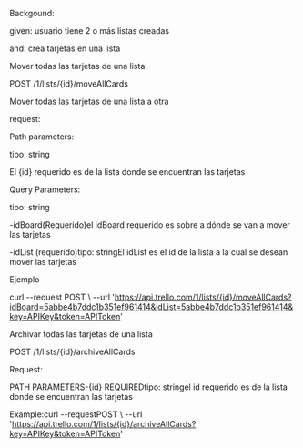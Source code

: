 Backgound:

given: usuario tiene 2 o más listas creadas 

and: crea tarjetas en una lista

Mover todas las tarjetas de una lista

POST /1/lists/{id}/moveAllCards

Mover todas las tarjetas de una lista a otra

request:

Path parameters:

tipo: string

El {id} requerido es de la lista donde se encuentran las tarjetas



Query Parameters:

tipo: string

-idBoard(Requerido)el idBoard requerido es sobre a dónde se van a mover las tarjetas

-idList (requerido)tipo: stringEl idList es el id de la lista a la cual se desean mover las tarjetas

Ejemplo

curl --request POST \ --url 'https://api.trello.com/1/lists/{id}/moveAllCards?idBoard=5abbe4b7ddc1b351ef961414&idList=5abbe4b7ddc1b351ef961414&key=APIKey&token=APIToken'

Archivar todas las tarjetas de una lista

POST /1/lists/{id}/archiveAllCards

Request:

PATH PARAMETERS-{id} REQUIREDtipo: stringel id requerido es de la lista donde se encuentran las tarjetas

Example:curl --requestPOST \ --url 'https://api.trello.com/1/lists/{id}/archiveAllCards?key=APIKey&token=APIToken'